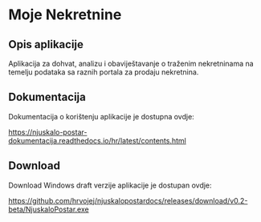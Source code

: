 # Moje Nekretnine

## Opis aplikacije

Aplikacija za dohvat, analizu i obaviještavanje o traženim nekretninama na temelju podataka sa raznih portala za prodaju nekretnina. 


## Dokumentacija

Dokumentacija o korištenju aplikacije je dostupna ovdje:

https://njuskalo-postar-dokumentacija.readthedocs.io/hr/latest/contents.html

## Download

Download Windows draft verzije aplikacije je dostupan ovdje:

https://github.com/hrvojej/njuskalopostardocs/releases/download/v0.2-beta/NjuskaloPostar.exe





